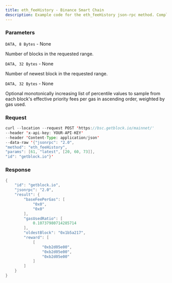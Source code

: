 ```yaml
---
title: eth_feeHistory - Binance Smart Chain
description: Example code for the eth_feeHistory json-rpc method. Сomplete guide on how to use eth_feeHistory json-rpc in GetBlock.io Web3 documentation.
---
```


### Parameters


`DATA, 8 Bytes` - None

Number of blocks in the requested range.

`DATA, 32 Bytes` - None

Number of newest block in the requested range.

`DATA, 32 Bytes` - None

Optional monotonically increasing list of percentile values to sample
from each block's effective priority fees per gas in ascending order,
weighted by gas used.

### Request

``` java
curl --location --request POST 'https://bsc.getblock.io/mainnet/' 
--header 'x-api-key: YOUR-API-KEY' 
--header 'Content-Type: application/json' 
--data-raw '{"jsonrpc": "2.0",
"method": "eth_feeHistory",
"params": [61, "latest", [20, 60, 73]],
"id": "getblock.io"}'
```

###  Response

``` java
{
    "id": "getblock.io",
    "jsonrpc": "2.0",
    "result": {
        "baseFeePerGas": [
            "0x0",
            "0x0"
        ],
        "gasUsedRatio": [
            0.10737980714285714
        ],
        "oldestBlock": "0x1b5a217",
        "reward": [
            [
                "0xb2d05e00",
                "0xb2d05e00",
                "0xb2d05e00"
            ]
        ]
    }
}
```

